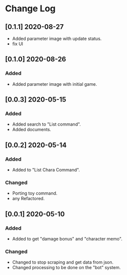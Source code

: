 # Change Log

## [0.1.1] 2020-08-27

- Added parameter image with update status.
- fix UI

## [0.1.0] 2020-08-26

### Added

- Added parameter image with initial game.

## [0.0.3] 2020-05-15

### Added

- Added search to "List command".
- Added documents.

## [0.0.2] 2020-05-14

### Added

- Added to "List Chara Command".

### Changed

- Porting toy command.
- any Refactored.


## [0.0.1] 2020-05-10

### Added

- Added to get "damage bonus" and "character memo".

### Changed

- Changed to stop scraping and get data from json.
- Changed processing to be done on the "bot" system.
